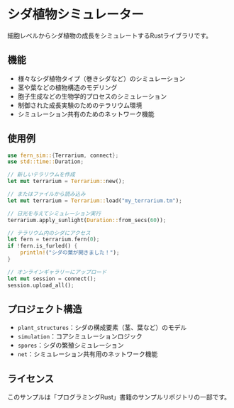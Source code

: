 # シダ植物シミュレーター

細胞レベルからシダ植物の成長をシミュレートするRustライブラリです。

## 機能

- 様々なシダ植物タイプ（巻きシダなど）のシミュレーション
- 茎や葉などの植物構造のモデリング
- 胞子生成などの生物学的プロセスのシミュレーション
- 制御された成長実験のためのテラリウム環境
- シミュレーション共有のためのネットワーク機能

## 使用例

```rust
use fern_sim::{Terrarium, connect};
use std::time::Duration;

// 新しいテラリウムを作成
let mut terrarium = Terrarium::new();

// またはファイルから読み込み
let mut terrarium = Terrarium::load("my_terrarium.tm");

// 日光を与えてシミュレーション実行
terrarium.apply_sunlight(Duration::from_secs(60));

// テラリウム内のシダにアクセス
let fern = terrarium.fern(0);
if !fern.is_furled() {
    println!("シダの葉が開きました！");
}

// オンラインギャラリーにアップロード
let mut session = connect();
session.upload_all();
```

## プロジェクト構造

- `plant_structures`：シダの構成要素（茎、葉など）のモデル
- `simulation`：コアシミュレーションロジック
- `spores`：シダの繁殖シミュレーション
- `net`：シミュレーション共有用のネットワーク機能

## ライセンス

このサンプルは「プログラミングRust」書籍のサンプルリポジトリの一部です。 

